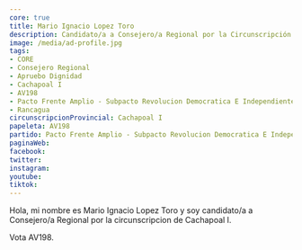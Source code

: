 ```yaml
---
core: true
title: Mario Ignacio Lopez Toro
description: Candidato/a a Consejero/a Regional por la Circunscripción de Cachapoal I
image: /media/ad-profile.jpg
tags:
- CORE
- Consejero Regional
- Apruebo Dignidad
- Cachapoal I
- AV198
- Pacto Frente Amplio - Subpacto Revolucion Democratica E Independientes - Independientes
- Rancagua
circunscripcionProvincial: Cachapoal I
papeleta: AV198
partido: Pacto Frente Amplio - Subpacto Revolucion Democratica E Independientes - Independientes
paginaWeb:
facebook:
twitter:
instagram:
youtube:
tiktok:
---
```

Hola, mi nombre es Mario Ignacio Lopez Toro y soy candidato/a a Consejero/a Regional por la circunscripcion de Cachapoal I.

Vota AV198.
